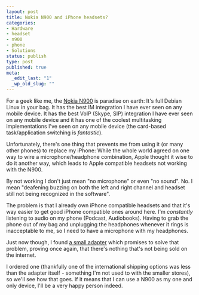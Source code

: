 ```yaml
---
layout: post
title: Nokia N900 and iPhone headsets?
categories:
- Hardware
- headset
- n900
- phone
- Solutions
status: publish
type: post
published: true
meta:
  _edit_last: "1"
  _wp_old_slug: ""
---
```

For a geek like me, the <a href="http://maemo.nokia.com/n900/">Nokia N900</a> is paradise on earth: It's full Debian Linux in your bag. It has the best IM integration I have ever seen on any mobile device. It has the best VoIP (Skype, SIP) integration I have ever seen on any mobile device and it has one of the coolest multitasking implementations I've seen on any mobile device (the card-based task/application switching is <em>fantastic</em>).

Unfortunately, there's one thing that prevents me from using it (or many other phones) to replace my iPhone: While the whole world agreed on one way to wire a microphone/headphone combination, Apple thought it wise to do it another way, which leads to Apple compatible headsets not working with the N900.

By not working I don't just mean "no microphone" or even "no sound". No. I mean "deafening buzzing on both the left and right channel and headset still not being recognized in the software".

The problem is that I already own iPhone compatible headsets and that it's way easier to get good iPhone compatible ones around here. I'm <em>constantly</em> listening to audio on my phone (Podcast, Audiobooks). Having to grab the phone out of my bag and unplugging the headphones whenever it rings is inacceptable to me, so I need to have a microphone with my headphones.

Just now though, I found <a href="http://www.kvconnection.com/product-p/km-354r3m-r2f.htm">a small adapter</a> which promises to solve that problem, proving once again, that there's nothing that's not being sold on the internet.

I ordered one (thankfully one of the international shipping options was less than the adapter itself - something I'm not used to with the smaller stores), so we'll see how that goes. If it means that I can use a N900 as my one and only device, I'll be a very happy person indeed.

